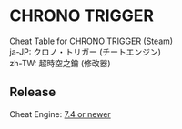 # CHRONO TRIGGER
Cheat Table for CHRONO TRIGGER (Steam)  
ja-JP: クロノ・トリガー (チートエンジン)  
zh-TW: 超時空之鑰 (修改器)  
 
## Release

Cheat Engine: [7.4 or newer](https://github.com/cheat-engine/cheat-engine/releases)  

